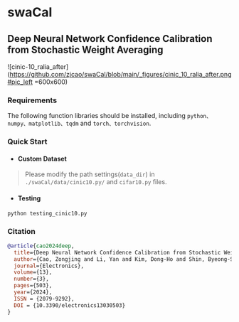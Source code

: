 # swaCal

## Deep Neural Network Confidence Calibration from Stochastic Weight Averaging

![cinic-10_ralia_after](https://github.com/zjcao/swaCal/blob/main/_figures/cinic_10_ralia_after.png#pic_left =600x600)


### Requirements

The following function libraries should be installed, including ``python、numpy、matplotlib、tqdm`` and ``torch、torchvision``.


### Quick Start

- #### Custom Dataset

> Please modify the path settings(``data_dir``)  in ``./swaCal/data/cinic10.py/`` and ``cifar10.py`` files.
 

- #### Testing

```shell
python testing_cinic10.py
```

### Citation
```BibTeX
@article{cao2024deep,
  title={Deep Neural Network Confidence Calibration from Stochastic Weight Averaging},
  author={Cao, Zongjing and Li, Yan and Kim, Dong-Ho and Shin, Byeong-Seok},
  journal={Electronics},
  volume={13},
  number={3},
  pages={503},
  year={2024},
  ISSN = {2079-9292},
  DOI = {10.3390/electronics13030503}
}
```
